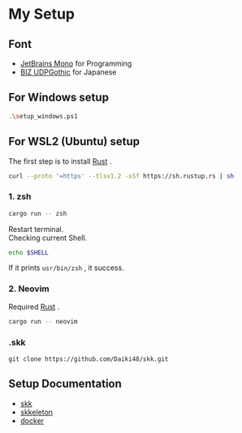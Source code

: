 # My Setup

## Font

- [JetBrains Mono](https://www.jetbrains.com/lp/mono/) for Programming
- [BIZ UDPGothic](https://fonts.google.com/specimen/BIZ+UDPGothic) for Japanese

## For Windows setup

```sh
.\setup_windows.ps1
```

## For WSL2 (Ubuntu) setup

The first step is to install [Rust](https://www.rust-lang.org/tools/install) .

```sh
curl --proto '=https' --tlsv1.2 -sSf https://sh.rustup.rs | sh
```

### 1. zsh

```sh
cargo run -- zsh
```

Restart terminal.  
Checking current Shell.

```sh
echo $SHELL
```

If it prints `usr/bin/zsh` , it success.

### 2. Neovim

Required [Rust](https://www.rust-lang.org/) .

```sh
cargo run -- neovim
```

### .skk

```shell
git clone https://github.com/Daiki48/skk.git
```

## Setup Documentation

- [skk](https://github.com/Daiki48/dotfiles/blob/main/docs/setup-skk.md)
- [skkeleton](https://github.com/Daiki48/dotfiles/blob/main/docs/setup-skkeleton.md)
- [docker](https://github.com/Daiki48/dotfiles/blob/main/docs/setup-docker.md)

